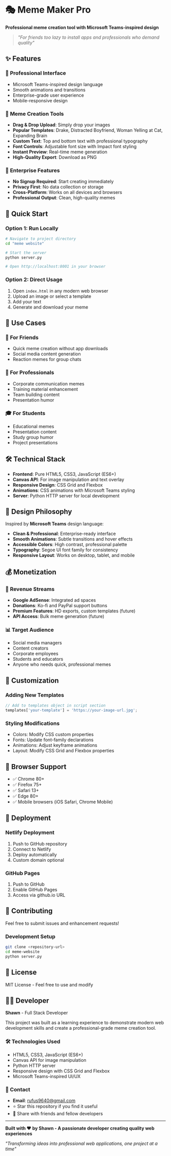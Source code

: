 # 🎭 Meme Maker Pro

**Professional meme creation tool with Microsoft Teams-inspired design**

> *"For friends too lazy to install apps and professionals who demand quality"*

## ✨ Features

### 🚀 **Professional Interface**
- Microsoft Teams-inspired design language
- Smooth animations and transitions
- Enterprise-grade user experience
- Mobile-responsive design

### 🎨 **Meme Creation Tools**
- **Drag & Drop Upload**: Simply drop your images
- **Popular Templates**: Drake, Distracted Boyfriend, Woman Yelling at Cat, Expanding Brain
- **Custom Text**: Top and bottom text with professional typography
- **Font Controls**: Adjustable font size with Impact font styling
- **Instant Preview**: Real-time meme generation
- **High-Quality Export**: Download as PNG

### 💼 **Enterprise Features**
- **No Signup Required**: Start creating immediately
- **Privacy First**: No data collection or storage
- **Cross-Platform**: Works on all devices and browsers
- **Professional Output**: Clean, high-quality memes

## 🚀 Quick Start

### Option 1: Run Locally
```bash
# Navigate to project directory
cd "meme website"

# Start the server
python server.py

# Open http://localhost:8001 in your browser
```

### Option 2: Direct Usage
1. Open `index.html` in any modern web browser
2. Upload an image or select a template
3. Add your text
4. Generate and download your meme

## 🎯 Use Cases

### 👥 **For Friends**
- Quick meme creation without app downloads
- Social media content generation
- Reaction memes for group chats

### 💼 **For Professionals**
- Corporate communication memes
- Training material enhancement
- Team building content
- Presentation humor

### 🎓 **For Students**
- Educational memes
- Presentation content
- Study group humor
- Project presentations

## 🛠️ Technical Stack

- **Frontend**: Pure HTML5, CSS3, JavaScript (ES6+)
- **Canvas API**: For image manipulation and text overlay
- **Responsive Design**: CSS Grid and Flexbox
- **Animations**: CSS animations with Microsoft Teams styling
- **Server**: Python HTTP server for local development

## 🎨 Design Philosophy

Inspired by **Microsoft Teams** design language:
- **Clean & Professional**: Enterprise-ready interface
- **Smooth Animations**: Subtle transitions and hover effects
- **Accessible Colors**: High contrast, professional palette
- **Typography**: Segoe UI font family for consistency
- **Responsive Layout**: Works on desktop, tablet, and mobile

## 💰 Monetization

### 🎯 **Revenue Streams**
- **Google AdSense**: Integrated ad spaces
- **Donations**: Ko-fi and PayPal support buttons
- **Premium Features**: HD exports, custom templates (future)
- **API Access**: Bulk meme generation (future)

### 📊 **Target Audience**
- Social media managers
- Content creators
- Corporate employees
- Students and educators
- Anyone who needs quick, professional memes

## 🔧 Customization

### Adding New Templates
```javascript
// Add to templates object in script section
templates['your-template'] = 'https://your-image-url.jpg';
```

### Styling Modifications
- Colors: Modify CSS custom properties
- Fonts: Update font-family declarations
- Animations: Adjust keyframe animations
- Layout: Modify CSS Grid and Flexbox properties

## 📱 Browser Support

- ✅ Chrome 80+
- ✅ Firefox 75+
- ✅ Safari 13+
- ✅ Edge 80+
- ✅ Mobile browsers (iOS Safari, Chrome Mobile)

## 🚀 Deployment

### Netlify Deployment
1. Push to GitHub repository
2. Connect to Netlify
3. Deploy automatically
4. Custom domain optional

### GitHub Pages
1. Push to GitHub
2. Enable GitHub Pages
3. Access via github.io URL

## 🤝 Contributing

Feel free to submit issues and enhancement requests!

### Development Setup
```bash
git clone <repository-url>
cd meme-website
python server.py
```

## 📄 License

MIT License - Feel free to use and modify

## 👨‍💻 Developer

**Shawn** - Full Stack Developer

This project was built as a learning experience to demonstrate modern web development skills and create a professional-grade meme creation tool.

### 🛠️ Technologies Used
- HTML5, CSS3, JavaScript (ES6+)
- Canvas API for image manipulation
- Python HTTP server
- Responsive design with CSS Grid and Flexbox
- Microsoft Teams-inspired UI/UX

### 📧 Contact
- **Email**: [rufus9640@gmail.com](mailto:rufus9640@gmail.com)
- ⭐ Star this repository if you find it useful
- 📢 Share with friends and fellow developers

---

**Built with ❤️ by Shawn - A passionate developer creating quality web experiences**

*"Transforming ideas into professional web applications, one project at a time"*

